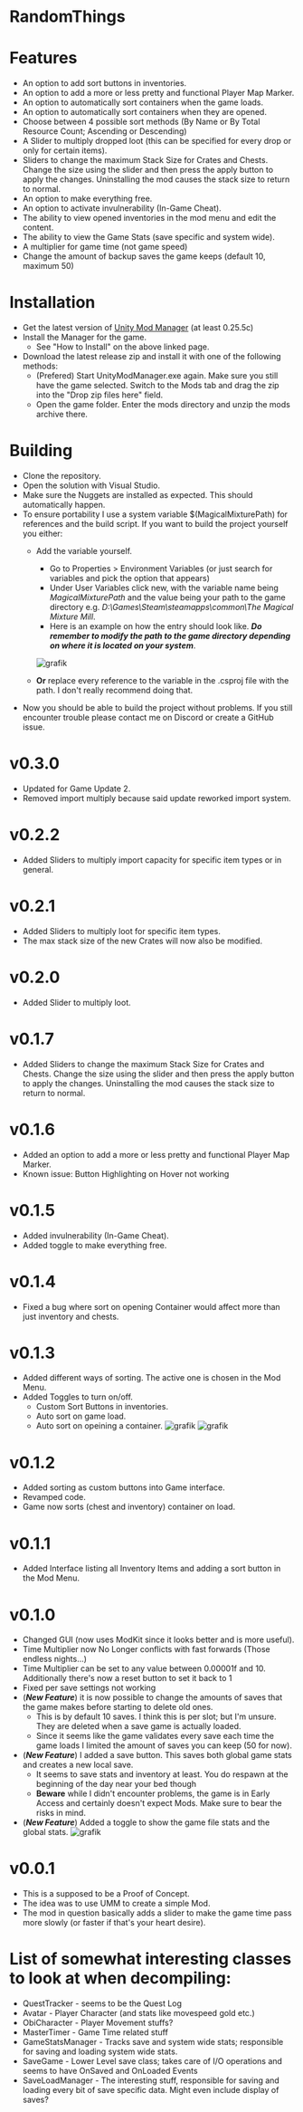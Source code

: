 # RandomThings
# Features
* An option to add sort buttons in inventories.
* An option to add a more or less pretty and functional Player Map Marker.
* An option to automatically sort containers when the game loads.
* An option to automatically sort containers when they are opened.
* Choose between 4 possible sort methods (By Name or By Total Resource Count; Ascending or Descending)
* A Slider to multiply dropped loot (this can be specified for every drop or only for certain items).
* Sliders to change the maximum Stack Size for Crates and Chests. Change the size using the slider and then press the apply button to apply the changes. Uninstalling the mod causes the stack size to return to normal.
* An option to make everything free.
* An option to activate invulnerability (In-Game Cheat).
* The ability to view opened inventories in the mod menu and edit the content.
* The ability to view the Game Stats (save specific and system wide).
* A multiplier for game time (not game speed)
* Change the amount of backup saves the game keeps (default 10, maximum 50)

# Installation
* Get the latest version of [Unity Mod Manager](https://www.nexusmods.com/site/mods/21) (at least 0.25.5c)
* Install the Manager for the game.
  * See "How to Install" on the above linked page.
* Download the latest release zip and install it with one of the following methods:
  * (Prefered) Start UnityModManager.exe again. Make sure you still have the game selected. Switch to the Mods tab and drag the zip into the "Drop zip files here" field.
  * Open the game folder. Enter the mods directory and unzip the mods archive there.

# Building
* Clone the repository. 
* Open the solution with Visual Studio.
* Make sure the Nuggets are installed as expected. This should automatically happen.
* To ensure portability I use a system variable $(MagicalMixturePath) for references and the build script. If you want to build the project yourself you either:
  * Add the variable yourself. 
    * Go to Properties > Environment Variables (or just search for variables and pick the option that appears)
    * Under User Variables click new, with the variable name being *MagicalMixturePath* 
      and the value being your path to the game directory 
      e.g. *D:\Games\Steam\steamapps\common\The Magical Mixture Mill*.
    * Here is an example on how the entry should look like. ***Do remember to modify the path to the game directory depending on where it is located on your system***.
    
    ![grafik](https://user-images.githubusercontent.com/62178123/230797697-bb7653bd-14b2-4717-8bbd-718ce068d3b3.png)
  * **Or** replace every reference to the variable in the .csproj file with the path. I don't really recommend doing that.
* Now you should be able to build the project without problems. If you still encounter trouble please contact me on Discord or create a GitHub issue.

# v0.3.0
* Updated for Game Update 2.
* Removed import multiply because said update reworked import system.
# v0.2.2
* Added Sliders to multiply import capacity for specific item types or in general.
# v0.2.1
* Added Sliders to multiply loot for specific item types.
* The max stack size of the new Crates will now also be modified.
# v0.2.0
* Added Slider to multiply loot.
# v0.1.7
* Added Sliders to change the maximum Stack Size for Crates and Chests. Change the size using the slider and then press the apply button to apply the changes. Uninstalling the mod causes the stack size to return to normal.
# v0.1.6
* Added an option to add a more or less pretty and functional Player Map Marker.
* Known issue: Button Highlighting on Hover not working
# v0.1.5
* Added invulnerability (In-Game Cheat).
* Added toggle to make everything free.
# v0.1.4
* Fixed a bug where sort on opening Container would affect more than just inventory and chests.
# v0.1.3
* Added different ways of sorting. The active one is chosen in the Mod Menu.
* Added Toggles to turn on/off.
  * Custom Sort Buttons in inventories.
  * Auto sort on game load.
  * Auto sort on opeining a container.
![grafik](https://user-images.githubusercontent.com/62178123/230792222-c6e1ecaf-27cd-432c-9ea2-3f37b97fdb4a.png)
![grafik](https://user-images.githubusercontent.com/62178123/230792281-a56a4c8e-03d1-4401-9afa-9459bce85758.png)
# v0.1.2
* Added sorting as custom buttons into Game interface.
* Revamped code.
* Game now sorts (chest and inventory) container on load.
# v0.1.1
* Added Interface listing all Inventory Items and adding a sort button in the Mod Menu.
# v0.1.0
* Changed GUI (now uses ModKit since it looks better and is more useful).
* Time Multiplier now No Longer conflicts with fast forwards (Those endless nights...)
* Time Multiplier can be set to any value between 0.00001f and 10. Additionally there's now a reset button to set it back to 1
* Fixed per save settings not working
* (***New Feature***) it is now possible to change the amounts of saves that the game makes before starting to delete old ones.
  * This is by default 10 saves. I think this is per slot; but I'm unsure. They are deleted when a save game is actually loaded.
  * Since it seems like the game validates every save each time the game loads I limited the amount of saves you can keep (50 for now).
* (***New Feature***) I added a save button. This saves both global game stats and creates a new local save.
  * It seems to save stats and inventory at least. You do respawn at the beginning of the day near your bed though
  * **Beware** while I didn't encounter problems, the game is in Early Access and certainly doesn't expect Mods. Make sure to bear the risks in mind.
* (***New Feature***) Added a toggle to show the game file stats and the global stats.
![grafik](https://user-images.githubusercontent.com/62178123/230702634-49d28e94-b584-4eae-a60a-fae4f7cb2650.png)

# v0.0.1
* This is a supposed to be a Proof of Concept.
* The idea was to use UMM to create a simple Mod. 
* The mod in question basically adds a slider to make the game time pass more slowly (or faster if that's your heart desire).

# List of somewhat interesting classes to look at when decompiling:
* QuestTracker - seems to be the Quest Log
* Avatar - Player Character (and stats like movespeed gold etc.)
* ObiCharacter - Player Movement stuffs?
* MasterTimer - Game Time related stuff
* GameStatsManager - Tracks save and system wide stats; responsible for saving and loading system wide stats.
* SaveGame - Lower Level save class; takes care of I/O operations and seems to have OnSaved and OnLoaded Events
* SaveLoadManager - The interesting stuff, responsible for saving and loading every bit of save specific data. Might even include display of saves?
